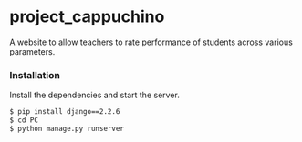 # project_cappuchino



A website to allow teachers to rate performance of students across various parameters.


### Installation


Install the dependencies and start the server.

```sh
$ pip install django==2.2.6
$ cd PC
$ python manage.py runserver
```


